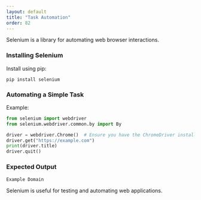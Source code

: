 ```yaml
---
layout: default
title: "Task Automation"
order: 82
---
```


Selenium is a library for automating web browser interactions.

### Installing Selenium

Install using pip:

```plaintext
pip install selenium
```

### Automating a Simple Task

Example:

```python
from selenium import webdriver
from selenium.webdriver.common.by import By

driver = webdriver.Chrome()  # Ensure you have the ChromeDriver installed
driver.get("https://example.com")
print(driver.title)
driver.quit()
```

### Expected Output

```plaintext
Example Domain
```

Selenium is useful for testing and automating web applications.
